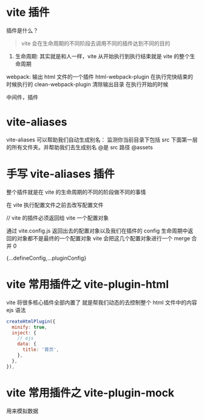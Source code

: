 # vite 插件

插件是什么？

> vite 会在生命周期的不同阶段去调用不同的插件达到不同的目的

1. 生命周期: 其实就是和人一样，vite 从开始执行到执行结束就是 vite 的整个生命周期

webpack: 输出 html 文件的一个插件 html-webpack-plugin 在执行完快结束的时候执行的
clean-webpack-plugin 清除输出目录 在执行开始的时候

中间件，插件

# vite-aliases

vite-aliases 可以帮助我们自动生成别名： 监测你当前目录下包括 src 下面第一层的所有文件夹。并帮助我们去生成别名
@是 src 路径 @assets

# 手写 vite-aliases 插件

整个插件就是在 vite 的生命周期的不同的阶段做不同的事情

在 vite 执行配置文件之前去改写配置文件

// vite 的插件必须返回给 vite 一个配置对象

通过 vite.config.js 返回出去的配置对象以及我们在插件的 config 生命周期中返回的对象都不是最终的一个配置对象
vite 会把这几个配置对象进行一个 merge 合并 0

{...defineConfig,...pluginConfig}

# vite 常用插件之 vite-plugin-html

vite 将很多核心插件全部内置了
就是帮我们动态的去控制整个 html 文件中的内容 ejs 语法

```js
createHtmlPlugin({
  minify: true,
  inject: {
    // ejs
    data: {
      title: '首页',
    },
  },
}),
```

# vite 常用插件之 vite-plugin-mock

用来模拟数据
